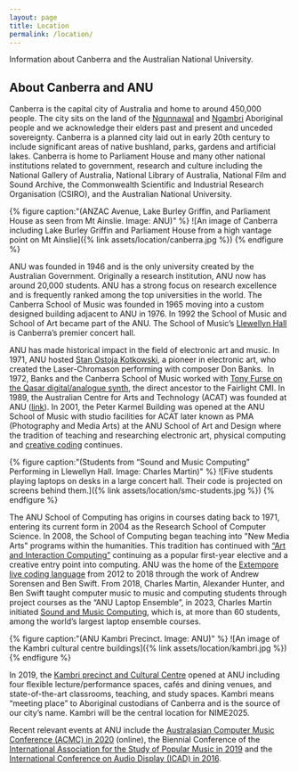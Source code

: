 ```yaml
---
layout: page  
title: Location
permalink: /location/
---
```


Information about Canberra and the Australian National University.

## About Canberra and ANU

Canberra is the capital city of Australia and home to around 450,000 people. The city sits on the land of the [Ngunnawal](https://www.ngunnawal.org) and [Ngambri](http://www.ngambri.org) Aboriginal people and we acknowledge their elders past and present and unceded sovereignty. Canberra is a planned city laid out in early 20th century to include significant areas of native bushland, parks, gardens and artificial lakes. Canberra is home to Parliament House and many other national institutions related to government, research and culture including the National Gallery of Australia, National Library of Australia, National Film and Sound Archive, the Commonwealth Scientific and Industrial Research Organisation (CSIRO), and the Australian National University.

{% figure caption:"(ANZAC Avenue, Lake Burley Griffin, and Parliament House as seen from Mt Ainslie. Image: ANU)" %}
![An image of Canberra including Lake Burley Griffin and Parliament House from a high vantage point on Mt Ainslie]({% link assets/location/canberra.jpg %})
{% endfigure %}

ANU was founded in 1946 and is the only university created by the Australian Government. Originally a research institution, ANU now has around 20,000 students. ANU has a strong focus on research excellence and is frequently ranked among the top universities in the world. The Canberra School of Music was founded in 1965 moving into a custom designed building adjacent to ANU in 1976. In 1992 the School of Music and School of Art became part of the ANU. The School of Music’s [Llewellyn Hall](https://llewellynhall.com.au) is Canberra’s premier concert hall.

ANU has made historical impact in the field of electronic art and music. In 1971, ANU hosted [Stan Ostoja Kotkowski](https://adb.anu.edu.au/biography/ostojakotkowski-joseph-stanislaw--stan-21621), a pioneer in electronic art, who created the Laser-Chromason performing with composer Don Banks.  In 1972, Banks and the Canberra School of Music worked with [Tony Furse on the Qasar digital/analogue synth](https://120years.net/qasar-iii-m8-tony-furse-australia-1970-1976/), the direct ancestor to the Fairlight CMI. In 1989, the Australian Centre for Arts and Technology (ACAT) was founded at ANU ([link](http://www.avatar.com.au/courses/acat/)). In 2001, the Peter Karmel Building was opened at the ANU School of Music with studio facilities for ACAT later known as PMA (Photography and Media Arts) at the ANU School of Art and Design where the tradition of teaching and researching electronic art, physical computing and [creative coding](https://programsandcourses.anu.edu.au/2023/course/DESN2002) continues.

{% figure caption:"(Students from “Sound and Music Computing” Performing in Llewellyn Hall. Image: Charles Martin)" %}
![Five students playing laptops on desks in a large concert hall. Their code is projected on screens behind them.]({% link assets/location/smc-students.jpg %})
{% endfigure %}

The ANU School of Computing has origins in courses dating back to 1971, entering its current form in 2004 as the Research School of Computer Science. In 2008, the School of Computing began teaching into "New Media Arts" programs within the humanities. This tradition has continued with [“Art and Interaction Computing”](https://comp.anu.edu.au/courses/comp1720/) continuing as a popular first-year elective and a creative entry point into computing. ANU was the home of the [Extempore live coding language](https://github.com/digego/extempore) from 2012 to 2018 through the work of Andrew Sorensen and Ben Swift. From 2018, Charles Martin, Alexander Hunter, and Ben Swift taught computer music to music and computing students through project courses as the “ANU Laptop Ensemble”, in 2023, Charles Martin initiated [Sound and Music Computing](https://comp.anu.edu.au/courses/laptop-ensemble/), which is, at more than 60 students, among the world’s largest laptop ensemble courses.

{% figure caption:"(ANU Kambri Precinct. Image: ANU)" %}
![An image of the Kambri cultural centre buildings]({% link assets/location/kambri.jpg %})
{% endfigure %}

In 2019, the [Kambri precinct and Cultural Centre](https://kambri.com.au/venues/cultural-centre/) opened at ANU including four flexible lecture/performance spaces, cafés and dining venues, and state-of-the-art classrooms, teaching, and study spaces. Kambri means “meeting place” to Aboriginal custodians of Canberra and is the source of our city’s name. Kambri will be the central location for NIME2025.

Recent relevant events at ANU include the [Australasian Computer Music Conference (ACMC) in 2020](https://australasian-computer-music-association.github.io/acmc2020/index.html) (online), the Biennial Conference of the [International Association for the Study of Popular Music in 2019](https://www.iaspm.net/iaspm-xx-canberra-2019-proceedings-are-online/) and the [International Conference on Audio Display (ICAD) in 2016](https://www.icad.org/icad2016/).

